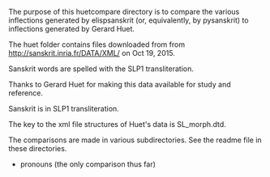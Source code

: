 
The purpose of this huetcompare directory is to compare the various
inflections generated by elispsanskrit (or, equivalently, by pysanskrit)
to inflections generated by Gerard Huet.

The huet folder contains files downloaded from
 from http://sanskrit.inria.fr/DATA/XML/ on Oct 19, 2015.

Sanskrit words are spelled with the SLP1 transliteration.

Thanks to Gerard Huet for making this data available for study and
reference.

Sanskrit is in SLP1 transliteration.

The key to the xml file structures of Huet's data is SL_morph.dtd.

The comparisons are made in various subdirectories.
See the readme file in these directories.

* pronouns  (the only comparison thus far)
